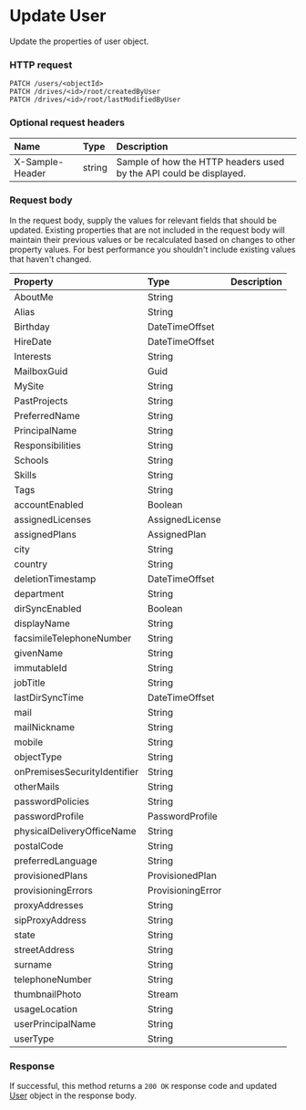 # Update User

Update the properties of user object.
### HTTP request
```http
PATCH /users/<objectId>
PATCH /drives/<id>/root/createdByUser
PATCH /drives/<id>/root/lastModifiedByUser
```
### Optional request headers
| Name       | Type | Description|
|:-----------|:------|:----------|
| X-Sample-Header  | string  | Sample of how the HTTP headers used by the API could be displayed.|

### Request body
In the request body, supply the values for relevant fields that should be updated. Existing properties that are not included in the request body will maintain their previous values or be recalculated based on changes to other property values. For best performance you shouldn't include existing values that haven't changed.

| Property	   | Type	|Description|
|:---------------|:--------|:----------|
|AboutMe|String||
|Alias|String||
|Birthday|DateTimeOffset||
|HireDate|DateTimeOffset||
|Interests|String||
|MailboxGuid|Guid||
|MySite|String||
|PastProjects|String||
|PreferredName|String||
|PrincipalName|String||
|Responsibilities|String||
|Schools|String||
|Skills|String||
|Tags|String||
|accountEnabled|Boolean||
|assignedLicenses|AssignedLicense||
|assignedPlans|AssignedPlan||
|city|String||
|country|String||
|deletionTimestamp|DateTimeOffset||
|department|String||
|dirSyncEnabled|Boolean||
|displayName|String||
|facsimileTelephoneNumber|String||
|givenName|String||
|immutableId|String||
|jobTitle|String||
|lastDirSyncTime|DateTimeOffset||
|mail|String||
|mailNickname|String||
|mobile|String||
|objectType|String||
|onPremisesSecurityIdentifier|String||
|otherMails|String||
|passwordPolicies|String||
|passwordProfile|PasswordProfile||
|physicalDeliveryOfficeName|String||
|postalCode|String||
|preferredLanguage|String||
|provisionedPlans|ProvisionedPlan||
|provisioningErrors|ProvisioningError||
|proxyAddresses|String||
|sipProxyAddress|String||
|state|String||
|streetAddress|String||
|surname|String||
|telephoneNumber|String||
|thumbnailPhoto|Stream||
|usageLocation|String||
|userPrincipalName|String||
|userType|String||

### Response
If successful, this method returns a `200 OK` response code and updated [User](../resources/user.md) object in the response body.
